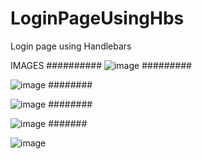 # LoginPageUsingHbs
Login page using Handlebars

IMAGES
##########
![image](https://github.com/MeenakshiNS/LoginPageUsingHbs/assets/130451378/dbacf62c-0dd2-41c2-a122-243b04483520)
#########

![image](https://github.com/MeenakshiNS/LoginPageUsingHbs/assets/130451378/83913d71-cd3e-481c-be31-8a8e3c3957cf)
########

![image](https://github.com/MeenakshiNS/LoginPageUsingHbs/assets/130451378/2e944f36-6b0e-4b38-b588-8bae9f4fc998)
########

![image](https://github.com/MeenakshiNS/LoginPageUsingHbs/assets/130451378/27ed3d4d-da7a-47cd-892c-1c2d16c3fa07)
#######

![image](https://github.com/MeenakshiNS/LoginPageUsingHbs/assets/130451378/cf28efe5-3c4a-4b5d-b6e4-6a3f1731ad00)

